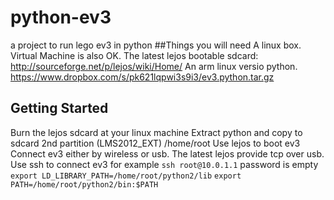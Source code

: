 python-ev3
==========

a project to run lego ev3 in python
##Things you will need
A linux box. Virtual Machine is also OK.
The latest lejos bootable sdcard: http://sourceforge.net/p/lejos/wiki/Home/
An arm linux versio python. https://www.dropbox.com/s/pk621lqpwi3s9i3/ev3.python.tar.gz
## Getting Started
Burn the lejos sdcard at your linux machine
Extract python and copy to sdcard 2nd partition (LMS2012_EXT) /home/root
Use lejos to boot ev3
Connect ev3 either by wireless or usb. The latest lejos provide tcp over usb.
Use ssh to connect ev3 for example
`ssh root@10.0.1.1`
password is empty
`export LD_LIBRARY_PATH=/home/root/python2/lib`
`export PATH=/home/root/python2/bin:$PATH`



